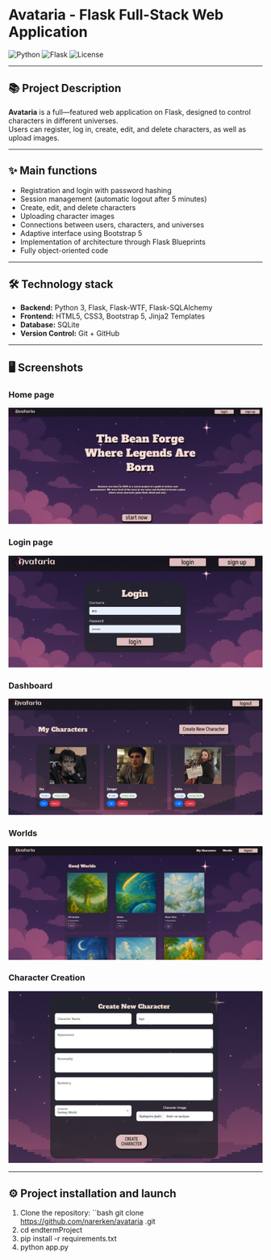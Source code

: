 # Avataria - Flask Full-Stack Web Application

![Python](https://img.shields.io/badge/Python-3.x-blue) ![Flask](https://img.shields.io/badge/Flask-Web_Framework-lightgrey) ![License](https://img.shields.io/badge/License-MIT-green)

---

## 📚 Project Description

**Avataria** is a full—featured web application on Flask, designed to control characters in different universes.  
Users can register, log in, create, edit, and delete characters, as well as upload images.

---

## ✨ Main functions

- Registration and login with password hashing
- Session management (automatic logout after 5 minutes)
- Create, edit, and delete characters
- Uploading character images
- Connections between users, characters, and universes
- Adaptive interface using Bootstrap 5
- Implementation of architecture through Flask Blueprints
- Fully object-oriented code

---

## 🛠️ Technology stack

- **Backend:** Python 3, Flask, Flask-WTF, Flask-SQLAlchemy
- **Frontend:** HTML5, CSS3, Bootstrap 5, Jinja2 Templates
- **Database:** SQLite
- **Version Control:** Git + GitHub

---

## 🖥️ Screenshots
### Home page
![Home Page](screenshots/home.png)

### Login page
![Login Page](screenshots/login.png)

### Dashboard
![Dashboard](screenshots/dashboard.png)

### Worlds
![Dashboard](screenshots/worlds.png)

### Character Creation
![Create Character](screenshots/create_character.png)

---

## ⚙️ Project installation and launch

1. Clone the repository:
``bash
git clone https://github.com/narerken/avataria .git
2. cd endtermProject
3. pip install -r requirements.txt
4. python app.py